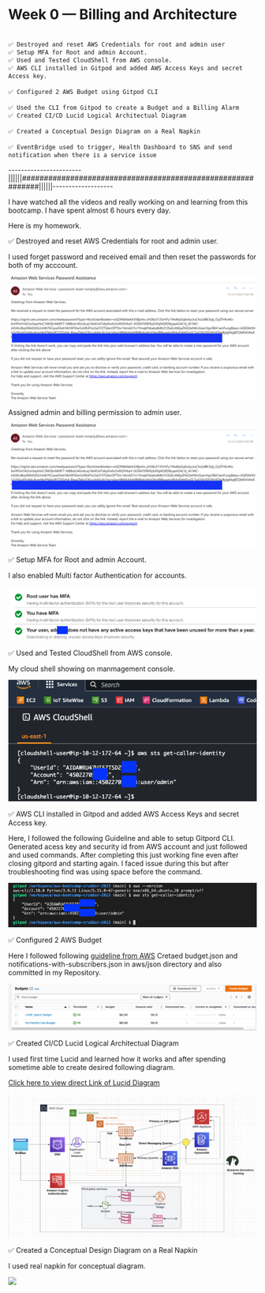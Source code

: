 # Week 0 — Billing and Architecture


```

✅ Destroyed and reset AWS Credentials for root and admin user 
✅ Setup MFA for Root and admin Account.
✅ Used and Tested CloudShell from AWS console.
✅ AWS CLI installed in Gitpod and added AWS Access Keys and secret Access key.

✅ Configured 2 AWS Budget using Gitpod CLI 

✅ Used the CLI from Gitpod to create a Budget and a Billing Alarm
✅ Created CI/CD Lucid Logical Architectual Diagram

✅ Created a Conceptual Design Diagram on a Real Napkin

✅ EventBridge used to trigger, Health Dashboard to SNS and send notification when there is a service issue
```
-----------------------||||||############################################################||||||-------------------

I have watched all the videos and really working on and learning from this bootcamp. I have spent almost 6 hours every day. 

Here is my homework.

✅ Destroyed and reset AWS Credentials for root and admin user.

I used forget password and received email and then reset the passwords for both of my acccount.


 ![](assets/Reset%20password%20.png)

 
  Assigned admin and billing permission to admin user.
  

 ![](assets/Reset%20password%20.png)


✅ Setup MFA for Root and admin Account.

I also enabled Multi factor Authentication for accounts.

 ![](assets/User%20%20MFA%20enabled%20.png)




✅ Used and Tested CloudShell from AWS console.

My cloud shell showing on manmagement console.

 ![](assets/Cloud%20Shell%20.png)



✅ AWS CLI installed in Gitpod and added AWS Access Keys and secret Access key.

Here, I followed the following Guideline and able to setup Gitpord CLI. Generated acess key and security id from AWS account and just followed and used commands. After completing this just working fine even after closing gitpord and starting again. I faced issue during this but after troubleshooting find was using space before the command.  

 ![](assets/Gitpod%20CLI%20.png)




✅ Configured 2 AWS Budget

Here I followed following [guideline from AWS](https://docs.aws.amazon.com/cli/latest/reference/budgets/create-budget.html#examples)
Cretaed budget.json and notifications-with-subscribers.json in aws/json directory and also committed in my Repository.


 ![](assets/AWS%20Budget%20%20Screen%20shot.png)




✅ Created CI/CD Lucid Logical Architectual Diagram

I used first time Lucid and learned how it works and after spending sometime able to create desired following diagram.

[Click here to view direct Link of Lucid Diagram](https://lucid.app/lucidchart/e2f6c077-0638-4498-8379-7b0e02605ba9/edit?viewport_loc=-459%2C4%2C3133%2C1506%2C0_0&invitationId=inv_b1356024-5eb9-4baa-ba08-a1f422e12cb5)

![](assets/Lucid%20Logical%20Architectual%20Diagram.png)



✅ Created a Conceptual Design Diagram on a Real Napkin

I used real napkin for conceptual diagram.

![](assets/Conceptual%20Design-%20Napkin%20Diagram.png)
